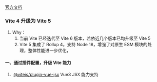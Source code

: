 [官方文档](https://cn.vitejs.dev/)

### Vite 4 升级为 Vite 5
1. Why：
	1. 当前 Vite 已经迭代至 Vite 6 版本，若依近几个版本已均升级至 Vite 5
	2. Vite 5 集成了 Rollup 4，支持 Node 18，增强了对原生 ESM 模块的处理，整体性能进一步优化，

#### 一、通过插件配置，升级 Vite 能力
1.  [@vitejs/plugin-vue-jsx](https://github.com/vitejs/vite-plugin-vue/tree/main/packages/plugin-vue-jsx) Vue3 JSX 能力支持